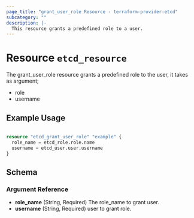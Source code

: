 ```yaml
---
page_title: "grant_user_role Resource - terraform-provider-etcd"
subcategory: ""
description: |-
  This resource grants a predefined role to a user.
---
```


# Resource `etcd_resource`

The grant_user_role resource grants a predefined role to the user, it takes as argument;

- role
- username

## Example Usage

```terraform

resource "etcd_grant_user_role" "example" {
  role_name = etcd_role.role.name
  username = etcd_user.user.username
}

```

## Schema

### Argument Reference

- **role_name** (String, Required) The role_name to grant user.
- **username** (String, Required) user to grant role.

